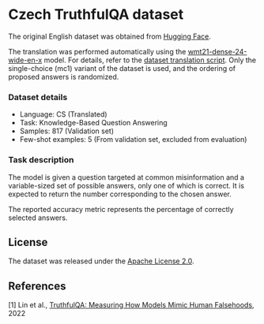# Czech TruthfulQA dataset

The original English dataset was obtained from [Hugging Face](https://huggingface.co/datasets/truthful_qa).

The translation was performed automatically using the [wmt21-dense-24-wide-en-x](https://huggingface.co/facebook/wmt21-dense-24-wide-en-x) model. For details, refer to the [dataset translation script](../dataset_translation.py). Only the single-choice (mc1) variant of the dataset is used, and the ordering of proposed answers is randomized.

### Dataset details

- Language: CS (Translated)
- Task: Knowledge-Based Question Answering
- Samples: 817 (Validation set)
- Few-shot examples: 5 (From validation set, excluded from evaluation)

### Task description

The model is given a question targeted at common misinformation and a variable-sized set of possible answers, only one of which is correct. It is expected to return the number corresponding to the chosen answer.

The reported accuracy metric represents the percentage of correctly selected answers.

## License

The dataset was released under the [Apache License 2.0](LICENSE).

## References

[1] Lin et al., [TruthfulQA: Measuring How Models Mimic Human Falsehoods](https://arxiv.org/abs/2109.07958), 2022
